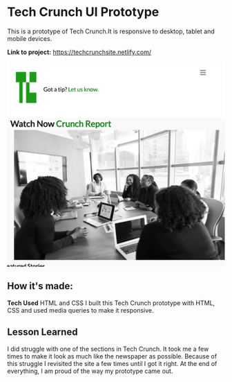 # Tech Crunch UI Prototype
This is a prototype of Tech Crunch.It is responsive to desktop, tablet and mobile devices.

**Link to project:** https://techcrunchsite.netlify.com/

![alt tag](tc.png)

## How it's made:
**Tech Used** HTML and CSS
I built this Tech Crunch prototype with HTML, CSS and used media queries to make it responsive.  

## Lesson Learned
I did struggle with one of the sections in Tech Crunch. It took me a few times to make it look as much like the newspaper as possible. Because of this struggle I revisited the site a few times until I got it right. At the end of everything, I am proud of the way my prototype came out.
